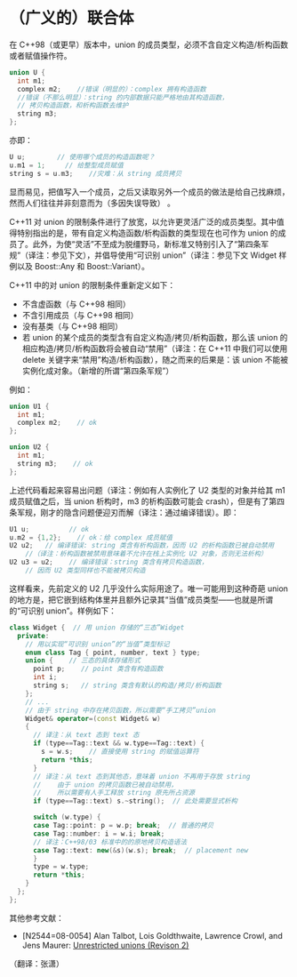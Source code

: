 # （广义的）联合体

在 C++98（或更早）版本中，union 的成员类型，必须不含自定义构造/析构函数或者赋值操作符。

```cpp
union U {
  int m1;
  complex m2;    //错误（明显的）：complex 拥有构造函数
  //错误（不那么明显）：string 的内部数据只能严格地由其构造函数，
  // 拷贝构造函数，和析构函数去维护
  string m3;
}; 
```

亦即：

```cpp
U u;        // 使用哪个成员的构造函数呢？
u.m1 = 1;     // 给整型成员赋值
string s = u.m3;    //灾难：从 string 成员拷贝 
```

显而易见，把值写入一个成员，之后又读取另外一个成员的做法是给自己找麻烦，然而人们往往并非刻意而为（多因失误导致） 。

C++11 对 union 的限制条件进行了放宽，以允许更灵活广泛的成员类型。其中值得特别指出的是，带有自定义构造函数/析构函数的类型现在也可作为 union 的成员了。此外，为使“灵活”不至成为脱缰野马，新标准又特别引入了“第四条军规”（译注：参见下文），并倡导使用“可识别 union”（译注：参见下文 Widget 样例以及 Boost::Any 和 Boost::Variant）。

C++11 中的对 union 的限制条件重新定义如下：

*   不含虚函数（与 C++98 相同）
*   不含引用成员（与 C++98 相同）
*   没有基类（与 C++98 相同）
*   若 union 的某个成员的类型含有自定义构造/拷贝/析构函数，那么该 union 的相应构造/拷贝/析构函数将会被自动“禁用”（译注：在 C++11 中我们可以使用 delete 关键字来“禁用”构造/析构函数），随之而来的后果是：该 union 不能被实例化成对象。（新增的所谓“第四条军规”）

例如：

```cpp
union U1 {
  int m1;
  complex m2;    // ok
};

union U2 {
  int m1;
  string m3;    // ok
}; 
```

上述代码看起来容易出问题（译注：例如有人实例化了 U2 类型的对象并给其 m1 成员赋值之后，当 union 析构时，m3 的析构函数可能会 crash），但是有了第四条军规，刚才的隐含问题便迎刃而解（译注：通过编译错误）。即：

```cpp
U1 u;          // ok
u.m2 = {1,2};    // ok：给 complex 成员赋值
U2 u2;   // 编译错误: string 类含有析构函数，因而 U2 的析构函数已被自动禁用
    //（译注：析构函数被禁用意味着不允许在栈上实例化 U2 对象，否则无法析构）
U2 u3 = u2;    // 编译错误：string 类含有拷贝构造函数，
    // 因而 U2 类型同样也不能被拷贝构造 
```

这样看来，先前定义的 U2 几乎没什么实际用途了。唯一可能用到这种奇葩 union 的地方是，把它嵌到结构体里并且额外记录其“当值”成员类型——也就是所谓的“可识别 union”。样例如下：

```cpp
class Widget {  // 用 union 存储的“三态”Widget
  private:
    // 用以实现“可识别 union”的“当值”类型标记
    enum class Tag { point, number, text } type;
    union {    // 三态的具体存储形式
      point p;    // point 类含有构造函数
      int i;
      string s;   // string 类含有默认的构造/拷贝/析构函数
    };
    // ...
    // 由于 string 中存在拷贝函数，所以需要“手工拷贝”union
    Widget& operator=(const Widget& w)
    {
      // 译注：从 text 态到 text 态
      if (type==Tag::text && w.type==Tag::text) {
        s = w.s;    // 直接使用 string 的赋值运算符
        return *this;
      }
      // 译注：从 text 态到其他态，意味着 union 不再用于存放 string
      //    由于 union 的拷贝函数已被自动禁用，
      //    所以需要有人手工释放 string 原先所占资源
      if (type==Tag::text) s.~string();  // 此处需要显式析构

      switch (w.type) {
      case Tag::point: p = w.p; break;  // 普通的拷贝
      case Tag::number: i = w.i; break;
      // 译注：C++98/03 标准中的的原地拷贝构造语法
      case Tag::text: new(&s)(w.s); break;  // placement new
      }
      type = w.type;
      return *this;
    }
  };
}; 
```

其他参考文献：

*   [N2544=08-0054] Alan Talbot, Lois Goldthwaite, Lawrence Crowl, and Jens Maurer: [Unrestricted unions (Revison 2)](http://www.open-std.org/jtc1/sc22/wg21/docs/papers/2008/n2544.pdf)

（翻译：张潇）